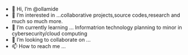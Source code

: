 - 👋 Hi, I’m @ollamide
- 👀 I’m interested in ...collaborative projects,source codes,research and much so much more.
- 🌱 I’m currently learning ... Informatrion technology planning to minor in cybersecurity/cloud computing
- 💞️ I’m looking to collaborate on ...
- 📫 How to reach me ...

<!---
ollamide/ollamide is a ✨ special ✨ repository because its `README.md` (this file) appears on your GitHub profile.
You can click the Preview link to take a look at your changes.
--->
